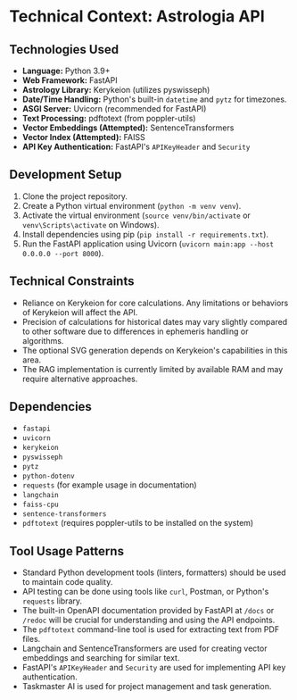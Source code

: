 # Technical Context: Astrologia API

## Technologies Used

- **Language:** Python 3.9+
- **Web Framework:** FastAPI
- **Astrology Library:** Kerykeion (utilizes pyswisseph)
- **Date/Time Handling:** Python's built-in `datetime` and `pytz` for timezones.
- **ASGI Server:** Uvicorn (recommended for FastAPI)
- **Text Processing:** pdftotext (from poppler-utils)
- **Vector Embeddings (Attempted):** SentenceTransformers
- **Vector Index (Attempted):** FAISS
- **API Key Authentication:** FastAPI's `APIKeyHeader` and `Security`
## Development Setup

1.  Clone the project repository.
2.  Create a Python virtual environment (`python -m venv venv`).
3.  Activate the virtual environment (`source venv/bin/activate` or `venv\Scripts\activate` on Windows).
4.  Install dependencies using pip (`pip install -r requirements.txt`).
5.  Run the FastAPI application using Uvicorn (`uvicorn main:app --host 0.0.0.0 --port 8000`).

## Technical Constraints

- Reliance on Kerykeion for core calculations. Any limitations or behaviors of Kerykeion will affect the API.
- Precision of calculations for historical dates may vary slightly compared to other software due to differences in ephemeris handling or algorithms.
- The optional SVG generation depends on Kerykeion's capabilities in this area.
- The RAG implementation is currently limited by available RAM and may require alternative approaches.

## Dependencies

- `fastapi`
- `uvicorn`
- `kerykeion`
- `pyswisseph`
- `pytz`
- `python-dotenv`
- `requests` (for example usage in documentation)
- `langchain`
- `faiss-cpu`
- `sentence-transformers`
- `pdftotext` (requires poppler-utils to be installed on the system)

## Tool Usage Patterns

- Standard Python development tools (linters, formatters) should be used to maintain code quality.
- API testing can be done using tools like `curl`, Postman, or Python's `requests` library.
- The built-in OpenAPI documentation provided by FastAPI at `/docs` or `/redoc` will be crucial for understanding and using the API endpoints.
- The `pdftotext` command-line tool is used for extracting text from PDF files.
- Langchain and SentenceTransformers are used for creating vector embeddings and searching for similar text.
- FastAPI's `APIKeyHeader` and `Security` are used for implementing API key authentication.
- Taskmaster AI is used for project management and task generation.
